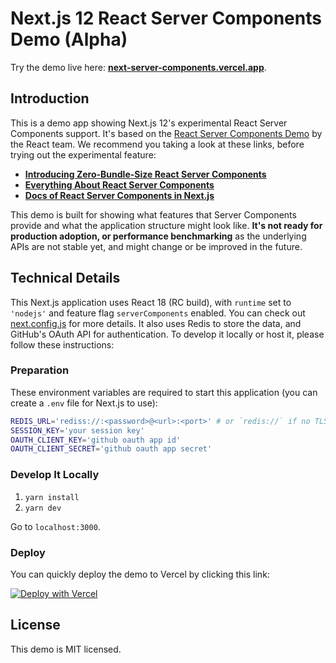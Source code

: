 # Next.js 12 React Server Components Demo (Alpha)

Try the demo live here: [**next-server-components.vercel.app**](https://next-server-components.vercel.app).

## Introduction

This is a demo app showing Next.js 12's experimental React Server Components support. It's based on the [React Server Components Demo](https://github.com/reactjs/server-components-demo) by the React team. We recommend you taking a look at these links, before trying out the experimental feature:
- [**Introducing Zero-Bundle-Size React Server Components**](https://reactjs.org/blog/2020/12/21/data-fetching-with-react-server-components.html)
- [**Everything About React Server Components**](https://vercel.com/blog/everything-about-react-server-components)
- [**Docs of React Server Components in Next.js**](https://nextjs.org/docs/advanced-features/react-18#react-server-components)
 
This demo is built for showing what features that Server Components provide and what the application structure might look like. **It's not ready for production adoption, or performance benchmarking** as the underlying APIs are not stable yet, and might change or be improved in the future. 

## Technical Details

This Next.js application uses React 18 (RC build), with `runtime` set to `'nodejs'` and feature flag `serverComponents` enabled. You can check out [next.config.js](https://github.com/vercel/next-server-components/blob/3dac46c5b5e3e2986bfb28e04d070b229932abbb/next.config.js#L3-L5) for more details. It also uses Redis to store the data, and GitHub's OAuth API for authentication. To develop it locally or host it, please follow these instructions:

### Preparation

These environment variables are required to start this application (you can create a `.env` file for Next.js to use):

```bash
REDIS_URL='rediss://:<password>@<url>:<port>' # or `redis://` if no TLS support
SESSION_KEY='your session key'
OAUTH_CLIENT_KEY='github oauth app id'
OAUTH_CLIENT_SECRET='github oauth app secret'
```

### Develop It Locally

1. `yarn install`
2. `yarn dev`

Go to `localhost:3000`.

### Deploy

You can quickly deploy the demo to Vercel by clicking this link:

[![Deploy with Vercel](https://vercel.com/button)](https://vercel.com/new/git/external?repository-url=https%3A%2F%2Fgithub.com%2Fvercel%2Fnext-server-components&env=REDIS_URL,SESSION_KEY,OAUTH_CLIENT_KEY,OAUTH_CLIENT_SECRET&project-name=next-rsc-notes&repo-name=next-rsc-notes&demo-title=React%20Server%20Components%20(Experimental%20Demo)&demo-description=Experimental%20demo%20of%20React%20Server%20Components%20with%20Next.js.%20&demo-url=https%3A%2F%2Fnext-server-components.vercel.app&demo-image=https%3A%2F%2Fnext-server-components.vercel.app%2Fog.png)

## License

This demo is MIT licensed.
